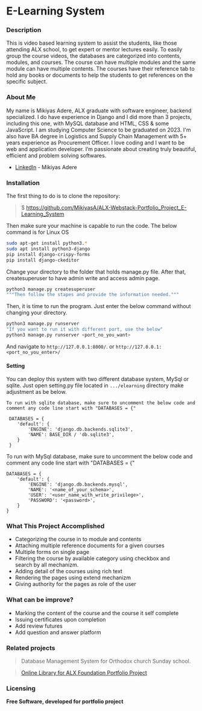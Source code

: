 ﻿# E-Learning System

### Description 
This is video based learning system to assist the students, like those attending ALX school, to get expert or mentor lectures easily. To easily group the course videos, the databases are categorized into contents, modules, and courses. The course can have multiple modules and the same module can have multiple contents. The courses have their reference tab to hold any books or documents to help the students to get references on the specific subject. 

### About Me 
My name is Mikiyas Adere, ALX graduate with software engineer, backend specialized. I do have experience in Django and I did more than 3 projects, including this one, with MySQL database and HTML, CSS & some JavaScript. I am studying Computer Science to be graduated on 2023. I'm also have BA degree in Logistics and Supply Chain Management with 5+ years experience as Procurement Officer. I love coding and I want to be web and application developer. I’m passionate about creating truly beautiful, efficient and problem solving softwares. 

+ [LinkedIn](https://www.linkedin.com/in/mikiyas-adere-373258225) - Mikiyas Adere

### Installation
The first thing to do is to clone the repository:

>  $ https://github.com/MikiyasA/ALX-Webstack-Portfolio_Project_E-Learning_System


Then make sure your machine is capable to run the code. The below command is for Linux OS

```sh
sudo apt-get install python3.*
sudo apt install python3-django
pip install django-crispy-forms
pip install django-ckeditor
```

Change your directory to the folder that holds manage.py file. After that, createsuperuser to have admin write and access admin page.
```sh
python3 manage.py createsuperuser
"""Then follow the stapes and provide the information needed."""
```

Then, it is time to run the program. Just enter the below command without changing your directory.

```sh
python3 manage.py runserver
"If you want to run it with different port, use the below"
python3 manage.py runserver <port_no_you_want>
```
And navigate to `http://127.0.0.1:8000/`. or `http://127.0.0.1:<port_no_you_enter>/`

#### Setting 

You can deploy this system with two different database system, MySql or sqlite. Just open setting.py file located in `.../elearning` directory make adjustment as be below.

`To run with sqlite database, make sure to uncomment the below code and comment any code line start with "DATABASES = {"`
```
 DATABASES = {
    'default': {
        'ENGINE': 'django.db.backends.sqlite3',
        'NAME': BASE_DIR / 'db.sqlite3',
    }
 }

 ```
To run with MySql database, make sure to uncomment the below code and comment any code line start with "DATABASES = {"
```
DATABASES = {
    'default': {
        'ENGINE': 'django.db.backends.mysql',
        'NAME': '<name_of_your_schema>',
        'USER': '<user_name_with_write_privilege>',
        'PASSWORD': '<password>',
    }
}
```
### What This Project Accomplished
+ Categorizing the course in to module and contents 
+ Attaching multiple reference documents for a given courses 
+ Multiple forms on single page 
+ Filtering the course by available category using checkbox and  
search by all mechanizm. 
+ Adding detail of the courses using rich text  
+ Rendering the pages using extend mechanizm  
+ Giving authority for the pages as role of the user

### What can be improve? 
+ Marking the content of the course and the course it self complete 
+ Issuing certificates upon completion 
+ Add review futures 
+ Add question and answer platform

### Related projects
> Database Management System for Orthodox church Sunday school.

> [Online Library for ALX Foundation Portfolio Project](https://github.com/MikiyasA/Online_Library-ALX_Foundation_Portfolio_Project)

### Licensing
****Free Software, developed for portfolio project****

